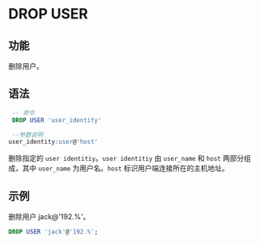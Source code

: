 # DROP USER

## 功能

删除用户。

## 语法

```sql
 -- 命令
 DROP USER 'user_identity'

 --参数说明
user_identity:user@'host'
```

 删除指定的 `user identitiy`。`user identitiy` 由 `user_name` 和 `host` 两部分组成，其中 `user_name` 为用户名。`host` 标识用户端连接所在的主机地址。

## 示例

删除用户 jack@'192.%'。

```sql
DROP USER 'jack'@'192.%';
```
